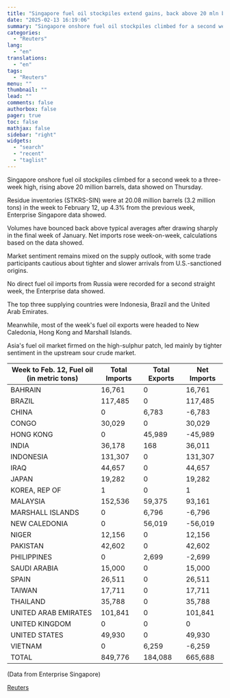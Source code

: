 ```yaml
---
title: "Singapore fuel oil stockpiles extend gains, back above 20 mln barrels"
date: "2025-02-13 16:19:06"
summary: "Singapore onshore fuel oil stockpiles climbed for a second week to a three-week high, rising above 20 million barrels, data showed on Thursday. Residue inventories (STKRS-SIN) were at 20.08 million barrels (3.2 million tons) in the week to February 12, up 4.3% from the previous week, Enterprise Singapore data showed...."
categories:
  - "Reuters"
lang:
  - "en"
translations:
  - "en"
tags:
  - "Reuters"
menu: ""
thumbnail: ""
lead: ""
comments: false
authorbox: false
pager: true
toc: false
mathjax: false
sidebar: "right"
widgets:
  - "search"
  - "recent"
  - "taglist"
---
```


Singapore onshore fuel oil stockpiles climbed for a second week to a three-week high, rising above 20 million barrels, data showed on Thursday.

Residue inventories (STKRS-SIN) were at 20.08 million barrels (3.2 million tons) in the week to February 12, up 4.3% from the previous week, Enterprise Singapore data showed.

Volumes have bounced back above typical averages after drawing sharply in the final week of January. Net imports rose week-on-week, calculations based on the data showed.

Market sentiment remains mixed on the supply outlook, with some trade participants cautious about tighter and slower arrivals from U.S.-sanctioned origins.

No direct fuel oil imports from Russia were recorded for a second straight week, the Enterprise data showed.

The top three supplying countries were Indonesia, Brazil and the United Arab Emirates.

Meanwhile, most of the week's fuel oil exports were headed to New Caledonia, Hong Kong and Marshall Islands.

Asia's fuel oil market firmed on the high-sulphur patch, led mainly by tighter sentiment in the upstream sour crude market.

| Week to Feb. 12, Fuel oil (in metric tons) | Total Imports | Total Exports | Net Imports |
| --- | --- | --- | --- |
| BAHRAIN | 16,761 | 0 | 16,761 |
| BRAZIL | 117,485 | 0 | 117,485 |
| CHINA | 0 | 6,783 | -6,783 |
| CONGO | 30,029 | 0 | 30,029 |
| HONG KONG | 0 | 45,989 | -45,989 |
| INDIA | 36,178 | 168 | 36,011 |
| INDONESIA | 131,307 | 0 | 131,307 |
| IRAQ | 44,657 | 0 | 44,657 |
| JAPAN | 19,282 | 0 | 19,282 |
| KOREA, REP OF | 1 | 0 | 1 |
| MALAYSIA | 152,536 | 59,375 | 93,161 |
| MARSHALL ISLANDS | 0 | 6,796 | -6,796 |
| NEW CALEDONIA | 0 | 56,019 | -56,019 |
| NIGER | 12,156 | 0 | 12,156 |
| PAKISTAN | 42,602 | 0 | 42,602 |
| PHILIPPINES | 0 | 2,699 | -2,699 |
| SAUDI ARABIA | 15,000 | 0 | 15,000 |
| SPAIN | 26,511 | 0 | 26,511 |
| TAIWAN | 17,711 | 0 | 17,711 |
| THAILAND | 35,788 | 0 | 35,788 |
| UNITED ARAB EMIRATES | 101,841 | 0 | 101,841 |
| UNITED KINGDOM | 0 | 0 | 0 |
| UNITED STATES | 49,930 | 0 | 49,930 |
| VIETNAM | 0 | 6,259 | -6,259 |
| TOTAL | 849,776 | 184,088 | 665,688 |

(Data from Enterprise Singapore)

[Reuters](https://www.tradingview.com/news/reuters.com,2025:newsml_L4N3P40J0:0-singapore-fuel-oil-stockpiles-extend-gains-back-above-20-mln-barrels/)
